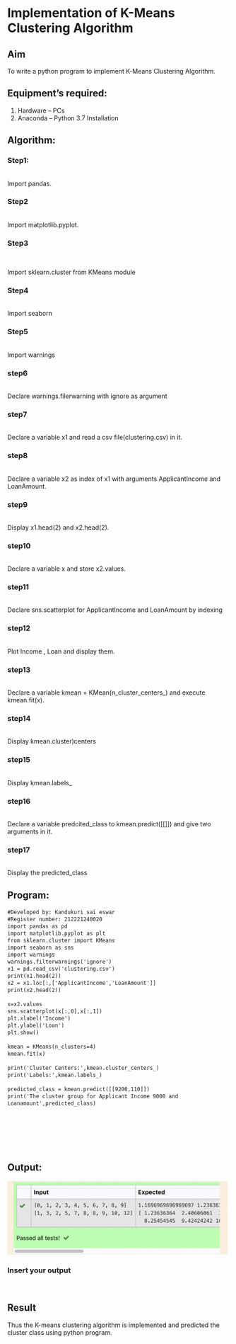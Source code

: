 # Implementation of K-Means Clustering Algorithm
## Aim
To write a python program to implement K-Means Clustering Algorithm.
## Equipment’s required:
1.	Hardware – PCs
2.	Anaconda – Python 3.7 Installation

## Algorithm:

### Step1:
<br>
Import pandas.



### Step2
<br>
Import matplotlib.pyplot.

### Step3
<br>

Import sklearn.cluster from KMeans module

### Step4
<br>
Import seaborn

### Step5
<br>
Import warnings

### step6
<br>
Declare warnings.filerwarning with ignore as argument

### step7
<br>
Declare a variable x1 and read a csv file(clustering.csv) in it.

### step8
<br>
Declare a variable x2 as index of x1 with arguments ApplicantIncome and LoanAmount.

### step9
<br>
Display x1.head(2) and x2.head(2).

### step10
<br>
Declare a variable x and store x2.values.

### step11
<br>
Declare sns.scatterplot for ApplicantIncome and LoanAmount by indexing

### step12
<br>
Plot Income , Loan and display them.

### step13
<br>
Declare a variable kmean = KMean(n_cluster_centers_) and execute kmean.fit(x).

### step14
<br>
Display kmean.cluster)centers

### step15
<br>
Display kmean.labels_

### step16
<br>
Declare a variable predcited_class to kmean.predict([[]]) and give two arguments in it.

### step17
<br>
Display the predicted_class



## Program:
~~~
#Developed by: Kandukuri sai eswar
#Register number: 212221240020
import pandas as pd
import matplotlib.pyplot as plt
from sklearn.cluster import KMeans
import seaborn as sns
import warnings
warnings.filterwarnings('ignore')
x1 = pd.read_csv('clustering.csv')
print(x1.head(2))
x2 = x1.loc[:,['ApplicantIncome','LoanAmount']]
print(x2.head(2))

x=x2.values
sns.scatterplot(x[:,0],x[:,1])
plt.xlabel('Income')
plt.ylabel('Loan')
plt.show()

kmean = KMeans(n_clusters=4)
kmean.fit(x)

print('Cluster Centers:',kmean.cluster_centers_)
print('Labels:',kmean.labels_)

predicted_class = kmean.predict([[9200,110]])
print('The cluster group for Applicant Income 9000 and Loanamount',predicted_class)







~~~
## Output:
![](sai.png)

### Insert your output

<br>

## Result
Thus the K-means clustering algorithm is implemented and predicted the cluster class using python program.
